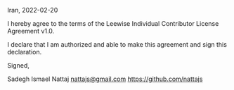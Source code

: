 Iran, 2022-02-20

I hereby agree to the terms of the Leewise Individual Contributor License
Agreement v1.0.

I declare that I am authorized and able to make this agreement and sign this
declaration.

Signed,

Sadegh Ismael Nattaj nattajs@gmail.com https://github.com/nattajs

